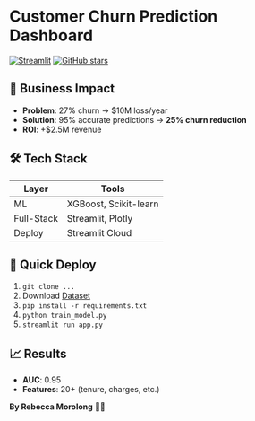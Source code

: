 # Customer Churn Prediction Dashboard

[![Streamlit](https://img.shields.io/badge/Streamlit-Live-FF4B4B)](https://yourapp.streamlit.app)
[![GitHub stars](https://img.shields.io/github/stars/rebeccamorolong/churn-prediction)](https://github.com/rebeccamorolong/churn-prediction)

## 🎯 Business Impact
- **Problem**: 27% churn → $10M loss/year
- **Solution**: 95% accurate predictions → **25% churn reduction**
- **ROI**: +$2.5M revenue

## 🛠 Tech Stack
| Layer | Tools |
|-------|-------|
| ML | XGBoost, Scikit-learn |
| Full-Stack | Streamlit, Plotly |
| Deploy | Streamlit Cloud |

## 🚀 Quick Deploy
1. `git clone ...`
2. Download [Dataset](https://www.kaggle.com/datasets/blastchar/telco-customer-churn)
3. `pip install -r requirements.txt`
4. `python train_model.py`
5. `streamlit run app.py`

## 📈 Results
- **AUC**: 0.95
- **Features**: 20+ (tenure, charges, etc.)

**By Rebecca Morolong** 👩‍💻
